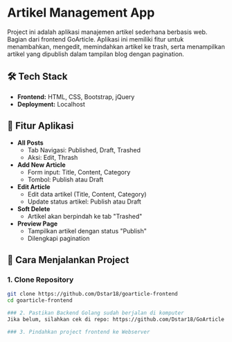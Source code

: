 # Artikel Management App

Project ini adalah aplikasi manajemen artikel sederhana berbasis web. Bagian dari frontend GoArticle. 
Aplikasi ini memiliki fitur untuk menambahkan, mengedit, memindahkan artikel ke trash, serta menampilkan artikel yang dipublish dalam tampilan blog dengan pagination.

## 🛠️ Tech Stack

- **Frontend:** HTML, CSS, Bootstrap, jQuery
- **Deployment:** Localhost

## 📂 Fitur Aplikasi

- **All Posts**
  - Tab Navigasi: Published, Draft, Trashed
  - Aksi: Edit, Thrash
- **Add New Article**
  - Form input: Title, Content, Category
  - Tombol: Publish atau Draft
- **Edit Article**
  - Edit data artikel (Title, Content, Category)
  - Update status artikel: Publish atau Draft
- **Soft Delete**
  - Artikel akan berpindah ke tab "Trashed"
- **Preview Page**
  - Tampilkan artikel dengan status "Publish"
  - Dilengkapi pagination

## 🚀 Cara Menjalankan Project

### 1. Clone Repository

```bash
git clone https://github.com/Dstar18/goarticle-frontend
cd goarticle-frontend

### 2. Pastikan Backend Golang sudah berjalan di komputer
Jika belum, silahkan cek di repo: https://github.com/Dstar18/GoArticle

### 3. Pindahkan project frontend ke Webserver